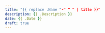 ```yaml
---
title: "{{ replace .Name "-" " " | title }}"
description: {{ .Description }}
date: {{ .Date }}
draft: true
---
```


